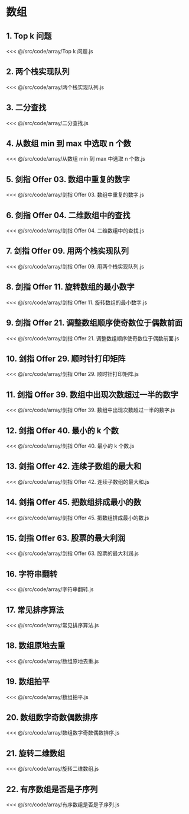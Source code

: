 # 数组

## 1. Top k 问题

<<< @/src/code/array/Top k 问题.js

## 2. 两个栈实现队列

<<< @/src/code/array/两个栈实现队列.js

## 3. 二分查找

<<< @/src/code/array/二分查找.js

## 4. 从数组 min 到 max 中选取 n 个数

<<< @/src/code/array/从数组 min 到 max 中选取 n 个数.js

## 5. 剑指 Offer 03. 数组中重复的数字

<<< @/src/code/array/剑指 Offer 03. 数组中重复的数字.js

## 6. 剑指 Offer 04. 二维数组中的查找

<<< @/src/code/array/剑指 Offer 04. 二维数组中的查找.js

## 7. 剑指 Offer 09. 用两个栈实现队列

<<< @/src/code/array/剑指 Offer 09. 用两个栈实现队列.js

## 8. 剑指 Offer 11. 旋转数组的最小数字

<<< @/src/code/array/剑指 Offer 11. 旋转数组的最小数字.js

## 9. 剑指 Offer 21. 调整数组顺序使奇数位于偶数前面

<<< @/src/code/array/剑指 Offer 21. 调整数组顺序使奇数位于偶数前面.js

## 10. 剑指 Offer 29. 顺时针打印矩阵

<<< @/src/code/array/剑指 Offer 29. 顺时针打印矩阵.js

## 11. 剑指 Offer 39. 数组中出现次数超过一半的数字

<<< @/src/code/array/剑指 Offer 39. 数组中出现次数超过一半的数字.js

## 12. 剑指 Offer 40. 最小的 k 个数

<<< @/src/code/array/剑指 Offer 40. 最小的 k 个数.js

## 13. 剑指 Offer 42. 连续子数组的最大和

<<< @/src/code/array/剑指 Offer 42. 连续子数组的最大和.js

## 14. 剑指 Offer 45. 把数组排成最小的数

<<< @/src/code/array/剑指 Offer 45. 把数组排成最小的数.js

## 15. 剑指 Offer 63. 股票的最大利润

<<< @/src/code/array/剑指 Offer 63. 股票的最大利润.js

## 16. 字符串翻转

<<< @/src/code/array/字符串翻转.js

## 17. 常见排序算法

<<< @/src/code/array/常见排序算法.js

## 18. 数组原地去重

<<< @/src/code/array/数组原地去重.js

## 19. 数组拍平

<<< @/src/code/array/数组拍平.js

## 20. 数组数字奇数偶数排序

<<< @/src/code/array/数组数字奇数偶数排序.js

## 21. 旋转二维数组

<<< @/src/code/array/旋转二维数组.js

## 22. 有序数组是否是子序列

<<< @/src/code/array/有序数组是否是子序列.js